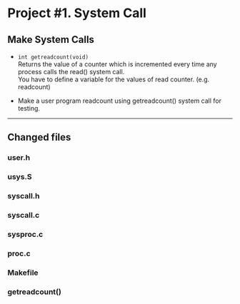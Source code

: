 # Project #1. System Call


## Make System Calls  
- `int getreadcount(void)`    
Returns the value of a counter which is incremented every time any process calls the read() system call.   
You have to define a variable for the values of read counter. (e.g. readcount)  

- Make a user program readcount using getreadcount() system call for testing.  

---     
## Changed files  
### user.h   
### usys.S  
### syscall.h   
### syscall.c   
### sysproc.c    
### proc.c   
### Makefile   
### getreadcount()    
